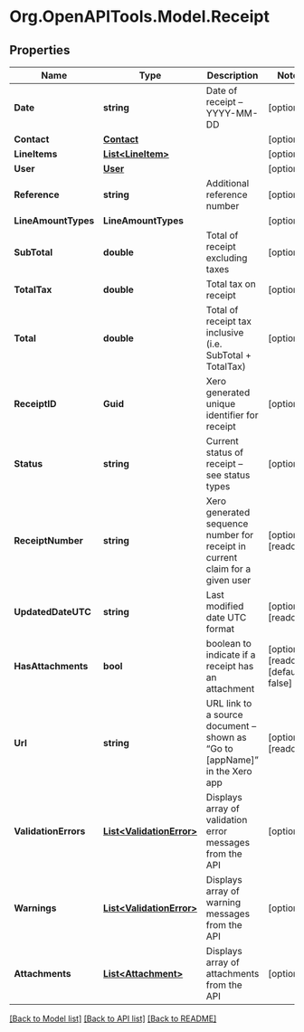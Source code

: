 # Org.OpenAPITools.Model.Receipt

## Properties

Name | Type | Description | Notes
------------ | ------------- | ------------- | -------------
**Date** | **string** | Date of receipt – YYYY-MM-DD | [optional] 
**Contact** | [**Contact**](Contact.md) |  | [optional] 
**LineItems** | [**List&lt;LineItem&gt;**](LineItem.md) |  | [optional] 
**User** | [**User**](User.md) |  | [optional] 
**Reference** | **string** | Additional reference number | [optional] 
**LineAmountTypes** | **LineAmountTypes** |  | [optional] 
**SubTotal** | **double** | Total of receipt excluding taxes | [optional] 
**TotalTax** | **double** | Total tax on receipt | [optional] 
**Total** | **double** | Total of receipt tax inclusive (i.e. SubTotal + TotalTax) | [optional] 
**ReceiptID** | **Guid** | Xero generated unique identifier for receipt | [optional] 
**Status** | **string** | Current status of receipt – see status types | [optional] 
**ReceiptNumber** | **string** | Xero generated sequence number for receipt in current claim for a given user | [optional] [readonly] 
**UpdatedDateUTC** | **string** | Last modified date UTC format | [optional] [readonly] 
**HasAttachments** | **bool** | boolean to indicate if a receipt has an attachment | [optional] [readonly] [default to false]
**Url** | **string** | URL link to a source document – shown as “Go to [appName]” in the Xero app | [optional] [readonly] 
**ValidationErrors** | [**List&lt;ValidationError&gt;**](ValidationError.md) | Displays array of validation error messages from the API | [optional] 
**Warnings** | [**List&lt;ValidationError&gt;**](ValidationError.md) | Displays array of warning messages from the API | [optional] 
**Attachments** | [**List&lt;Attachment&gt;**](Attachment.md) | Displays array of attachments from the API | [optional] 

[[Back to Model list]](../README.md#documentation-for-models) [[Back to API list]](../README.md#documentation-for-api-endpoints) [[Back to README]](../README.md)

